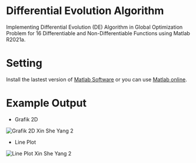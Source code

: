 # Differential Evolution Algorithm

Implementing Differential Evolution (DE) Algorithm in Global Optimization Problem for 16 Differentiable and Non-Differentiable Functions using Matlab R2021a.

# Setting

Install the lastest version of [Matlab Software](https://www.mathworks.com/products/matlab.html) or you can use [Matlab online](https://www.mathworks.com/products/matlab-online.html).

# Example Output

* Grafik 2D

![Grafik 2D Xin She Yang 2](https://user-images.githubusercontent.com/121699462/210122672-ef00afcf-2c59-4116-b180-e5f87e1a6e8d.png)

* Line Plot

![Line Plot Xin She Yang 2](https://user-images.githubusercontent.com/121699462/210122675-9c5bf26e-434a-4d26-9a41-f4bc0d6559b0.png)
